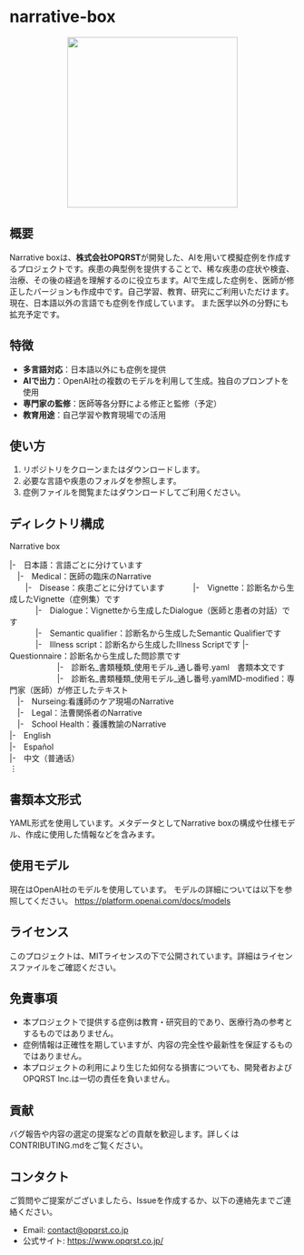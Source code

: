 # narrative-box

<p align="center">
  <img src="https://github.com/user-attachments/assets/3396854e-a1aa-4cf0-bea5-f0311c0edcb1" width="300">
</p>

## 概要

Narrative boxは、**株式会社OPQRST**が開発した、AIを用いて模擬症例を作成するプロジェクトです。疾患の典型例を提供することで、稀な疾患の症状や検査、治療、その後の経過を理解するのに役立ちます。AIで生成した症例を、医師が修正したバージョンも作成中です。自己学習、教育、研究にご利用いただけます。現在、日本語以外の言語でも症例を作成しています。
また医学以外の分野にも拡充予定です。

## 特徴

- **多言語対応**：日本語以外にも症例を提供
- **AIで出力**：OpenAI社の複数のモデルを利用して生成。独自のプロンプトを使用
- **専門家の監修**：医師等各分野による修正と監修（予定）
- **教育用途**：自己学習や教育現場での活用

## 使い方

1. リポジトリをクローンまたはダウンロードします。
2. 必要な言語や疾患のフォルダを参照します。
3. 症例ファイルを閲覧またはダウンロードしてご利用ください。

## ディレクトリ構成

Narrative box

|-　日本語：言語ごとに分けています  
　|-　Medical：医師の臨床のNarrative  
　　|-　Disease：疾患ごとに分けています
　　　  |-　Vignette：診断名から生成したVignette（症例集）です  
　　　  |-　Dialogue：Vignetteから生成したDialogue（医師と患者の対話）です  
　　　  |-　Semantic qualifier：診断名から生成したSemantic Qualifierです  
　　　  |-　Illness script：診断名から生成したIllness Scriptです 
       |-　Questionnaire：診断名から生成した問診票です  
　　　　　　|-　診断名_書類種類_使用モデル_通し番号.yaml　書類本文です  
　　　　　　|-　診断名_書類種類_使用モデル_通し番号.yamlMD-modified：専門家（医師）が修正したテキスト  
　|-　Nurseing:看護師のケア現場のNarrative  
　|-　Legal：法曹関係者のNarrative  
　|-　School Health：養護教諭のNarrative  
|-　English  
|-　Español  
|-　中文（普通话）  
⋮  

## 書類本文形式
YAML形式を使用しています。メタデータとしてNarrative boxの構成や仕様モデル、作成に使用した情報などを含みます。

## 使用モデル
現在はOpenAI社のモデルを使用しています。
モデルの詳細については以下を参照してください。
https://platform.openai.com/docs/models

## ライセンス
このプロジェクトは、MITライセンスの下で公開されています。詳細はライセンスファイルをご確認ください。

## 免責事項
- 本プロジェクトで提供する症例は教育・研究目的であり、医療行為の参考とするものではありません。
- 症例情報は正確性を期していますが、内容の完全性や最新性を保証するものではありません。
- 本プロジェクトの利用により生じた如何なる損害についても、開発者およびOPQRST Inc.は一切の責任を負いません。

## 貢献
バグ報告や内容の選定の提案などの貢献を歓迎します。詳しくはCONTRIBUTING.mdをご覧ください。

## コンタクト
ご質問やご提案がございましたら、Issueを作成するか、以下の連絡先までご連絡ください。
- Email: contact@opqrst.co.jp
- 公式サイト: https://www.opqrst.co.jp/
